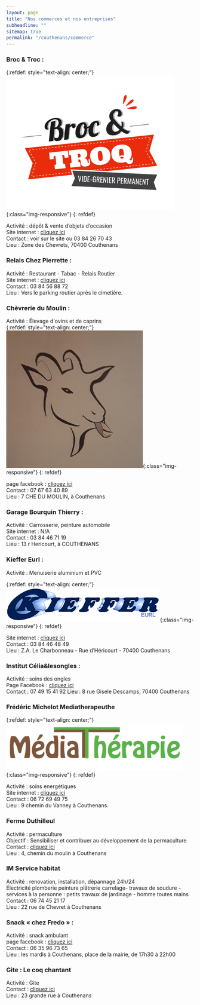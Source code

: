 ```yaml
---
layout: page
title: "Nos commerces et nos entreprises"
subheadline: ""
sitemap: true
permalink: "/couthenans/commerce"
---
```


### Broc & Troc : 

{:refdef: style="text-align: center;"}
![Broc and troc](/assets/img/broc_and_troc.png){:class="img-responsive"}
{: refdef}


Activité : dépôt & vente d’objets d’occasion  
Site internet : [cliquez ici](https://www.broc-and-troq.fr)  
Contact : voir sur le site ou 03 84 26 70 43  
Lieu : Zone des Chevrets, 70400 Couthenans



### Relais Chez Pierrette :
Activité : Restaurant - Tabac - Relais Routier  
Site internet : [cliquez ici](http://www.chezpierrette.fr)  
Contact : 03 84 56 88 72  
Lieu : Vers le parking routier après le cimetière.

### Chèvrerie du Moulin : 
Activité : Élevage d'ovins et de caprins  
{:refdef: style="text-align: center;"}
![Chèvrerie du Moulin](/assets/img/chevrerie.jpg){:class="img-responsive"}
{: refdef}

page facebook : [cliquez ici](https://www.facebook.com/La-Ch%C3%A8vrerie-du-Moulin-101736728558045/)  
Contact : 07 67 63 40 89  
Lieu : 7 CHE DU MOULIN, à Couthenans

### Garage Bourquin Thierry :
Activité : Carrosserie, peinture automobile  
Site internet : N/A  
Contact : 03 84 46 71 19  
Lieu : 13 r Hericourt, à COUTHENANS

### Kieffer Eurl :
Activité : Menuiserie aluminium et PVC  

{:refdef: style="text-align: center;"}
![Entreprise Kieffer](/assets/img/kieffer.png){:class="img-responsive"}
{: refdef}


Site internet : [cliquez ici](https://www.menuiserie-kieffer.com)  
Contact : 03 84 46 48 49  
Lieu : Z.A. Le Charbonneau - Rue d’Héricourt - 70400 Couthenans

### Institut Célia&lesongles :
Activité : soins des ongles  
Page Facebook : [cliquez ici](https://www.instagram.com/celia.et.les.ongles)  
Contact : 07 49 15 41 92
Lieu : 8 rue Gisele Descamps, 70400 Couthenans

### Frédéric Michelot Mediatherapeuthe

{:refdef: style="text-align: center;"}
![Broc and troc](/assets/img/mediatherapie.png){:class="img-responsive"}
{: refdef}

Activité : soins energétiques  
Site internet : [cliquez ici](https://unchemindevolution.jimdofree.com)  
Contact : 06 72 69 49 75  
Lieu : 9 chemin du Vanney à Couthenans.

### Ferme Duthilleul

Activité : permaculture  
Objectif : Sensibiliser et contribuer au développement de la permaculture
Contact : [cliquez ici](https://www.facebook.com/Ferme-Duthilleul-2011409042412851)  
Lieu : 4, chemin du moulin à Couthenans


### IM Service habitat 
Activité : renovation, installation, dépannage 24h/24  
Électricité plomberie peinture plâtrerie carrelage- travaux de soudure - services à la personne : petits travaux de jardinage - homme toutes mains  
Contact : 06 74 45 21 17   
Lieu : 22 rue de Chevret à Couthenans  


### Snack « chez Fredo » :
Activité : snack ambulant  
page facebook : [cliquez ici](https://www.facebook.com/frederic.hurez.10)  
Contact : 06 35 96 73 65  
Lieu : les mardis à Couthenans, place de la mairie, de 17h30 à 22h00

### Gite : Le coq chantant
Activité : Gite  
Contact : [cliquez ici](https://lecoqchantant.goliday.com/fr)  
Lieu : 23 grande rue à Couthenans

 